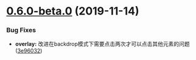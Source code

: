 # [0.6.0-beta.0](https://github.com/livebridge-lab/ng-tangram/compare/0.4.0...0.6.0-beta.0) (2019-11-14)


### Bug Fixes

* **overlay:** 改进在backdrop模式下需要点击两次才可以点击其他元素的问题 ([3e96032](https://github.com/livebridge-lab/ng-tangram/commit/3e960329824c0b6bf3c14f69b1df199311906356))



